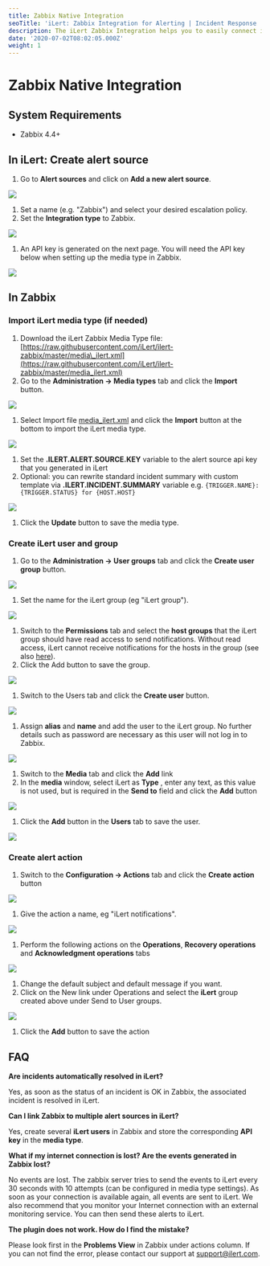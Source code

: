 ```yaml
---
title: Zabbix Native Integration
seoTitle: 'iLert: Zabbix Integration for Alerting | Incident Response | Uptime'
description: The iLert Zabbix Integration helps you to easily connect iLert with Zabbix.
date: '2020-07-02T08:02:05.000Z'
weight: 1
---
```


# Zabbix Native Integration

## System Requirements <a id="requirements"></a>

* Zabbix 4.4+

## In iLert: Create alert source <a id="create-alarm-source"></a>

1. Go to **Alert sources** and click on **Add a new alert source**.

![](../../.gitbook/assets/zbn1.png)

1. Set a name \(e.g. "Zabbix"\) and select your desired escalation policy.
2. Set the **Integration type** to Zabbix.

![](../../.gitbook/assets/zbn2.png)

1. An API key is generated on the next page. You will need the API key below when setting up the media type in Zabbix.

![](../../.gitbook/assets/zbn3.png)

## In Zabbix <a id="zabbix"></a>

### Import iLert media type \(if needed\)

1. Download the iLert Zabbix Media Type file: [https://raw.githubusercontent.com/iLert/ilert-zabbix/master/media\_ilert.xml](https://raw.githubusercontent.com/iLert/ilert-zabbix/master/media_ilert.xml)
2. Go to the **Administration → Media types** tab and click the **Import** button.

![](../../.gitbook/assets/zbn4.png)

1. Select Import file [media\_ilert.xml](https://github.com/iLert/docs/tree/a6ca40eea91b6e1c9a00c47229f767d9f1e0b7b8/integrations/zabbix/media_ilert.xml) and click the **Import** button at the bottom to import the iLert media type.

![](../../.gitbook/assets/zbn5.png)

1. Set the **.ILERT.ALERT.SOURCE.KEY** variable to the alert source api key that you generated in iLert
2. Optional: you can rewrite standard incident summary with custom template via **.ILERT.INCIDENT.SUMMARY** variable e.g. `{TRIGGER.NAME}: {TRIGGER.STATUS} for {HOST.HOST}`

![](../../.gitbook/assets/zbn6.png)

1. Click the **Update** button to save the media type.

### Create iLert user and group

1. Go to the **Administration → User groups** tab and click the **Create user group** button.

![](../../.gitbook/assets/zbn7.png)

1. Set the name for the iLert group \(eg "iLert group"\).

![](../../.gitbook/assets/zbn8.png)

1. Switch to the **Permissions** tab and select the **host groups** that the iLert group should have read access to send notifications. Without read access, iLert cannot receive notifications for the hosts in the group \(see also [here](https://www.zabbix.com/documentation/4.4/manual/quickstart/notification)\).
2. Click the Add button to save the group.

![](../../.gitbook/assets/zbn9.png)

1. Switch to the Users tab and click the **Create user** button.

![](../../.gitbook/assets/zbn10.png)

1. Assign **alias** and **name** and add the user to the iLert group. No further details such as password are necessary as this user will not log in to Zabbix.

![](../../.gitbook/assets/zbn11.png)

1. Switch to the **Media** tab and click the **Add** link
2. In the **media** window, select iLert as **Type** , enter any text, as this value is not used, but is required in the **Send to** field and click the **Add** button

![](../../.gitbook/assets/zbn12.png)

1. Click the **Add** button in the **Users** tab to save the user.

![](../../.gitbook/assets/zbn13.png)

### Create alert action

1. Switch to the **Configuration → Actions** tab and click the **Create action** button

![](../../.gitbook/assets/zbn14.png)

1. Give the action a name, eg "iLert notifications".

![](../../.gitbook/assets/zbn15.png)

1. Perform the following actions on the **Operations**, **Recovery operations** and **Acknowledgment operations** tabs

![](../../.gitbook/assets/zbn16.png)

1. Change the default subject and default message if you want.
2. Click on the New link under Operations and select the **iLert** group created above under Send to User groups.

![](../../.gitbook/assets/zbn17.png)

1. Click the **Add** button to save the action

## FAQ <a id="faq"></a>

**Are incidents automatically resolved in iLert?**

Yes, as soon as the status of an incident is OK in Zabbix, the associated incident is resolved in iLert.

**Can I link Zabbix to multiple alert sources in iLert?**

Yes, create several **iLert users** in Zabbix and store the corresponding **API key** in the **media type**.

**What if my internet connection is lost? Are the events generated in Zabbix lost?**

No events are lost. The zabbix server tries to send the events to iLert every 30 seconds with 10 attempts \(can be configured in media type settings\). As soon as your connection is available again, all events are sent to iLert. We also recommend that you monitor your Internet connection with an external monitoring service. You can then send these alerts to iLert.

**The plugin does not work. How do I find the mistake?**

Please look first in the **Problems View** in Zabbix under actions column. If you can not find the error, please contact our support at [support@ilert.com](mailto:support@ilert.com).

